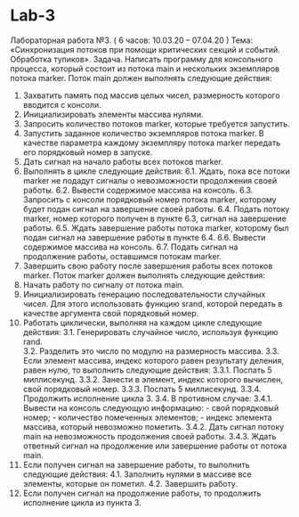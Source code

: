 # Lab-3
Лабораторная работа №3. ( 6 часов: 10.03.20 – 07.04.20 ) 
Тема: «Синхронизация потоков при помощи критических секций и событий. 
Обработка тупиков». 
Задача. Написать программу для консольного процесса, который состоит из потока main и 
нескольких экземпляров потока marker. 
Поток main должен выполнять следующие действия: 
1. Захватить память под массив целых чисел, размерность которого вводится с консоли. 
2. Инициализировать элементы массива нулями. 
3. Запросить количество потоков marker, которые требуется запустить. 
4. Запустить заданное количество экземпляров потока marker. В качестве параметра 
каждому экземпляру потока marker передать его порядковый номер в запуске. 
5. Дать сигнал на начало работы всех потоков marker. 
6. Выполнять в цикле следующие действия: 
6.1. Ждать, пока все потоки marker не подадут сигналы о невозможности 
продолжения своей работы. 
6.2. Вывести содержимое массива на консоль. 
6.3. Запросить с консоли порядковый номер потока marker, которому будет подан 
сигнал на завершение своей работы. 
6.4. Подать потоку marker, номер которого получен в пункте 6.3, сигнал на 
завершение работы. 
6.5. Ждать завершение работы потока marker, которому был подан сигнал на 
завершение работы в пункте 6.4. 
6.6. Вывести содержимое массива на консоль. 
6.7. Подать сигнал на продолжение работы, оставшимся потокам marker. 
7. Завершить свою работу после завершения работы всех потоков marker. 
Поток marker должен выполнять следующие действия: 
1. Начать работу по сигналу от потока main. 
2. Инициализировать генерацию последовательности случайных чисел. Для этого 
использовать функцию srand, которой передать в качестве аргумента свой 
порядковый номер. 
3. Работать циклически, выполняя на каждом цикле следующие действия: 
3.1. Генерировать случайное число, используя функцию rand.  
3.2. Разделить это число по модулю на размерность массива. 
3.3. Если элемент массива, индекс которого равен результату деления, равен нулю, то 
выполнить следующие действия: 
3.3.1. Поспать 5 миллисекунд. 
3.3.2. Занести в элемент, индекс которого вычислен, свой порядковый номер. 
3.3.3. Поспать 5 миллисекунд. 
3.3.4. Продолжить исполнение цикла 3. 
3.4. В противном случае: 
3.4.1. Вывести на консоль следующую информацию: - свой порядковый номер; - количество помеченных элементов; - индекс элемента массива, который невозможно пометить. 
3.4.2. Дать сигнал потоку main на невозможность продолжения своей работы. 
3.4.3. Ждать ответный сигнал на продолжение или завершение работы от потока 
main. 
4. Если получен сигнал на завершение работы, то выполнить следующие действия: 
4.1. Заполнить нулями в массиве все элементы, которые он пометил. 
4.2. Завершить работу. 
5. Если получен сигнал на продолжение работы, то продолжить исполнение цикла из 
пункта 3.

